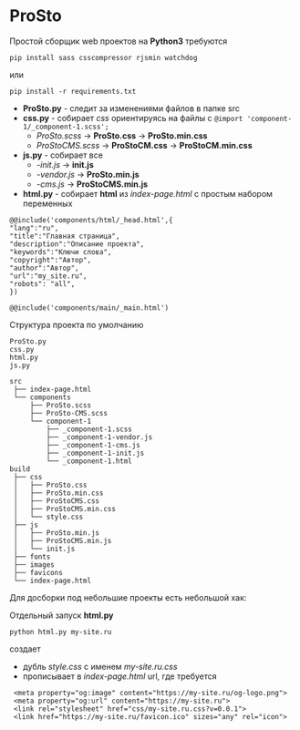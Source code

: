 # ProSto
Простой сборщик web проектов на **Python3**  требуются 

``pip install sass csscompressor rjsmin watchdog``

или 

``pip install -r requirements.txt``

- **ProSto.py** - следит за изменениями файлов в папке src
- **css.py** - собирает *css* ориентируясь на файлы c ``@import 'component-1/_component-1.scss';``
  - *ProSto.scss* -> **ProSto.css** -> **ProSto.min.css**
  - *ProStoCMS.scss* -> **ProStoCM.css** -> **ProStoCM.min.css**
- **js.py** - собирает все
  - *-init.js* -> **init.js**
  - *-vendor.js* -> **ProSto.min.js**
  - *-cms.js* -> **ProStoCMS.min.js**
- **html.py** - собирает **html** из *index-page.html* с простым набором переменных

```
@@include('components/html/_head.html',{
"lang":"ru",
"title":"Главная страница",
"description":"Описание проекта",
"keywords":"Ключи слова",
"copyright":"Автор",
"author":"Автор",
"url":"my_site.ru",
"robots": "all",
})

@@include('components/main/_main.html')
```
Структура проекта по умолчанию
```
ProSto.py
css.py
html.py
js.py

src
 ├── index-page.html
 └── components
     ├── ProSto.scss
     ├── ProSto-CMS.scss
     └── component-1
         ├── _component-1.scss
         ├── _component-1-vendor.js
         ├── _component-1-cms.js
         ├── _component-1-init.js
         └── _component-1.html        
build
 ├── css
 │   ├── ProSto.css 
 │   ├── ProSto.min.css 
 │   ├── ProStoCMS.css 
 │   ├── ProStoCMS.min.css 
 │   └── style.css
 ├── js
 │   ├── ProSto.min.js 
 │   ├── ProStoCMS.min.js 
 │   └── init.js
 ├── fonts
 ├── images
 ├── favicons
 └── index-page.html
```

Для досборки под небольшие проекты есть небольшой хак:

Отдельный запуск **html.py** 

``python html.py my-site.ru`` 

создает
 - дубль *style.css* с именем *my-site.ru.css*
 - прописывает в *index-page.html* url, где требуется
   
```
 <meta property="og:image" content="https://my-site.ru/og-logo.png">
 <meta property="og:url" content="https://my-site.ru">
 <link rel="stylesheet" href="css/my-site.ru.css?v=0.0.1">
 <link href="https://my-site.ru/favicon.ico" sizes="any" rel="icon"> 
```
